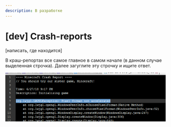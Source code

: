 ```yaml
---
description: В разработке
---
```


# \[dev\] Crash-reports

\[написать, где находится\]

В краш-репортах все самое главное в самом начале \(в данном случае выделенная строчка\). Далее загуглите эту строчку и ищите ответ.

![](../.gitbook/assets/image%20%285%29.png)

